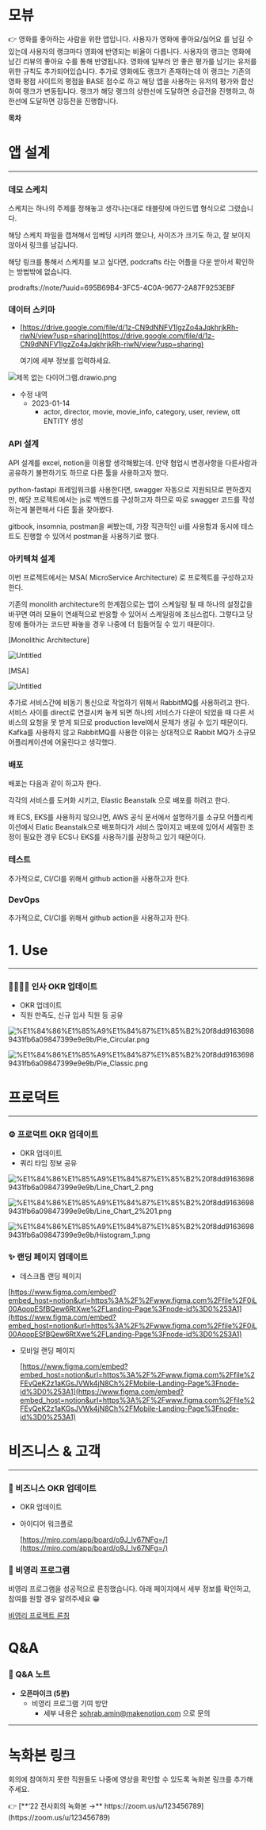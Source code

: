 # 모뷰

<aside>
👉 영화를 좋아하는 사람을 위한 앱입니다.                                                                                 사용자가 영화에 좋아요/싫어요 를 남길 수 있는데 사용자의 랭크마다 영화에 반영되는 비율이 다릅니다. 사용자의 랭크는 영화에 남긴 리뷰의 좋아요 수를 통해 반영됩니다. 영화에 일부러 안 좋은 평가를 남기는 유저를 위한 규칙도 추가되어있습니다.                                 추가로 영화에도 랭크가 존재하는데 이 랭크는 기존의 영화 평점 사이트의 평점을 BASE 점수로 하고 해당 앱을 사용하는 유저의 평가와 합산하여 랭크가 변동됩니다. 랭크가 해당 랭크의 상한선에 도달하면 승급전을 진행하고, 하한선에 도달하면 강등전을 진행합니다.

</aside>

**목차**

# 앱 설계

---

### 데모 스케치

스케치는 하나의 주제를 정해놓고 생각나는대로 태블릿에 마인드맵 형식으로 그렸습니다. 

해당 스케치 파일을 캡쳐해서 임베딩 시키려 했으나, 사이즈가 크기도 하고, 잘 보이지 않아서 링크를 남깁니다. 

해당 링크를 통해서 스케치를 보고 싶다면, podcrafts 라는 어플을 다운 받아서 확인하는 방법밖에 없습니다. 

prodrafts://note/?uuid=695B69B4-3FC5-4C0A-9677-2A87F9253EBF

### 데이터 스키마

- [https://drive.google.com/file/d/1z-CN9dNNFV1IgzZo4aJqkhrjkRh-riwN/view?usp=sharing](https://drive.google.com/file/d/1z-CN9dNNFV1IgzZo4aJqkhrjkRh-riwN/view?usp=sharing)
    
    여기에 세부 정보를 입력하세요.
    

![제목 없는 다이어그램.drawio.png](%E1%84%86%E1%85%A9%E1%84%87%E1%85%B2%20f8dd91636989431fb6a09847399e9e9b/%25EC%25A0%259C%25EB%25AA%25A9_%25EC%2597%2586%25EB%258A%2594_%25EB%258B%25A4%25EC%259D%25B4%25EC%2596%25B4%25EA%25B7%25B8%25EB%259E%25A8.drawio.png)

- 수정 내역
    - 2023-01-14
        - actor, director, movie, movie_info, category, user, review, ott ENTITY 생성

### API 설계

API 설계를 excel, notion을 이용할 생각해봤는데. 만약 협업시 변경사항을 다른사람과 공유하기 불편하기도 하므로 다른 툴을 사용하고자 했다. 

python-fastapi 프레임워크를 사용한다면, swagger 자동으로 지원되므로 편하겠지만, 해당 프로젝트에서는 js로 백엔드를 구성하고자 하므로 따로 swagger 코드를 작성하는게 불편해서 다른 툴을 찾아봤다. 

gitbook, insomnia, postman을 써봤는데, 가장 직관적인 ui를 사용함과 동시에 테스트도 진행할 수 있어서 postman을 사용하기로 했다. 

### 아키텍쳐 설계

이번 프로젝트에서는 MSA( MicroService Architecture) 로 프로젝트를 구성하고자 한다. 

기존의 monolith architecture의 한계점으로는 앱이 스케일링 될 때 하나의 설정값을 바꾸면 여러 모듈이 연쇄적으로 반응할 수 있어서 스케일링에 조심스럽다. 그렇다고 당장에 돌아가는 코드만 짜놓을 경우 나중에 더 힘들어질 수 있기 때문이다. 

[Monolithic Architecture]

![Untitled](%E1%84%86%E1%85%A9%E1%84%87%E1%85%B2%20f8dd91636989431fb6a09847399e9e9b/Untitled.png)

[MSA]

![Untitled](%E1%84%86%E1%85%A9%E1%84%87%E1%85%B2%20f8dd91636989431fb6a09847399e9e9b/Untitled%201.png)

추가로 서비스간에 비동기 통신으로 작업하기 위해서 RabbitMQ를 사용하려고 한다. 서비스 사이를 direct로 연결시켜 놓게 되면 하나의 서비스가 다운이 되었을 때 다른 서비스의 요청을 못 받게 되므로 production level에서 문제가 생길 수 있기 때문이다. Kafka를 사용하지 않고 RabbitMQ를 사용한 이유는 상대적으로 Rabbit MQ가 소규모 어플리케이션에 어울린다고 생각했다. 

### 배포

배포는 다음과 같이 하고자 한다. 

각각의 서비스를 도커화 시키고, Elastic Beanstalk 으로 배포를 하려고 한다. 

왜 ECS, EKS를 사용하지 않으냐면, AWS 공식 문서에서 설명하기를 소규모 어플리케이션에서 Elatic Beanstalk으로 배포하다가 서비스 많아지고 배포에 있어서 세밀한 조정이 필요한 경우 ECS나 EKS를 사용하기를 권장하고 있기 때문이다. 

### 테스트

추가적으로, CI/CI를 위해서 github action을 사용하고자 한다. 

### DevOps

추가적으로, CI/CI를 위해서 github action을 사용하고자 한다. 

# 1. Use

---

### 👨‍👩‍👧‍👦 인사 OKR 업데이트

- OKR 업데이트
- 직원 만족도, 신규 입사 직원 등 공유

![%E1%84%86%E1%85%A9%E1%84%87%E1%85%B2%20f8dd91636989431fb6a09847399e9e9b/Pie_Circular.png](%E1%84%86%E1%85%A9%E1%84%87%E1%85%B2%20f8dd91636989431fb6a09847399e9e9b/Pie_Circular.png)

![%E1%84%86%E1%85%A9%E1%84%87%E1%85%B2%20f8dd91636989431fb6a09847399e9e9b/Pie_Classic.png](%E1%84%86%E1%85%A9%E1%84%87%E1%85%B2%20f8dd91636989431fb6a09847399e9e9b/Pie_Classic.png)

# 프로덕트

---

### ⚙️ 프로덕트 OKR 업데이트

- OKR 업데이트
- 쿼리 타임 정보 공유

![%E1%84%86%E1%85%A9%E1%84%87%E1%85%B2%20f8dd91636989431fb6a09847399e9e9b/Line_Chart_2.png](%E1%84%86%E1%85%A9%E1%84%87%E1%85%B2%20f8dd91636989431fb6a09847399e9e9b/Line_Chart_2.png)

![%E1%84%86%E1%85%A9%E1%84%87%E1%85%B2%20f8dd91636989431fb6a09847399e9e9b/Line_Chart_2%201.png](%E1%84%86%E1%85%A9%E1%84%87%E1%85%B2%20f8dd91636989431fb6a09847399e9e9b/Line_Chart_2%201.png)

![%E1%84%86%E1%85%A9%E1%84%87%E1%85%B2%20f8dd91636989431fb6a09847399e9e9b/Histogram_1.png](%E1%84%86%E1%85%A9%E1%84%87%E1%85%B2%20f8dd91636989431fb6a09847399e9e9b/Histogram_1.png)

### ✨ 랜딩 페이지 업데이트

- 데스크톱 랜딩 페이지

[https://www.figma.com/embed?embed_host=notion&url=https%3A%2F%2Fwww.figma.com%2Ffile%2F0jL00AqopESfBQew6RtXwe%2FLanding-Page%3Fnode-id%3D0%253A1](https://www.figma.com/embed?embed_host=notion&url=https%3A%2F%2Fwww.figma.com%2Ffile%2F0jL00AqopESfBQew6RtXwe%2FLanding-Page%3Fnode-id%3D0%253A1)

- 모바일 랜딩 페이지
    
    [https://www.figma.com/embed?embed_host=notion&url=https%3A%2F%2Fwww.figma.com%2Ffile%2FEvQeK2z1aKGsJVWk4jN8Ch%2FMobile-Landing-Page%3Fnode-id%3D0%253A1](https://www.figma.com/embed?embed_host=notion&url=https%3A%2F%2Fwww.figma.com%2Ffile%2FEvQeK2z1aKGsJVWk4jN8Ch%2FMobile-Landing-Page%3Fnode-id%3D0%253A1)
    

# 비즈니스 & 고객

---

### 💼 비즈니스 **OKR 업데이트**

- OKR 업데이트
- 아이디어 워크플로
    
    [https://miro.com/app/board/o9J_lv67NFg=/](https://miro.com/app/board/o9J_lv67NFg=/)
    

### 🌱 비영리 프로그램

비영리 프로그램을 성공적으로 론칭했습니다. 아래 페이지에서 세부 정보를 확인하고, 참여를 원할 경우 알려주세요 😁

[비영리 프로젝트 론칭](https://www.notion.so/aac009b7d7be4ae9959402ef3dc69682)

# Q&A

### 📮 Q&A 노트

- **오픈마이크 (5분)**
    - 비영리 프로그램 기여 방안
        - 세부 내용은 [sohrab.amin@makenotion.com](mailto:sohrab.amin@makenotion.com) 으로 문의

---

# 녹화본 링크

회의에 참여하지 못한 직원들도 나중에 영상을 확인할 수 있도록 녹화본 링크를 추가해 주세요.

<aside>
👉 [**‘22 전사회의 녹화본 →** https://zoom.us/u/123456789](https://zoom.us/u/123456789)

</aside>